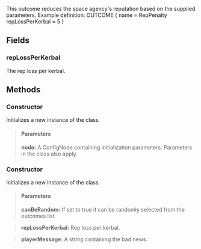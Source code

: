             
This outcome reduces the space agency's reputation based on the supplied parameters. Example definition: OUTCOME { name = RepPenalty repLossPerKerbal = 5 }   
        
## Fields

### repLossPerKerbal
The rep loss per kerbal.
## Methods


### Constructor
Initializes a new instance of the class.
> #### Parameters
> **node:** A ConfigNode containing initialization parameters. Parameters in the class also apply.


### Constructor
Initializes a new instance of the class.
> #### Parameters
> **canBeRandom:** If set to true it can be randomly selected from the outcomes list.

> **repLossPerKerbal:** Rep loss per kerbal.

> **playerMessage:** A string containing the bad news.


